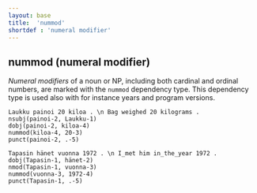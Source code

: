 ```yaml
---
layout: base
title:  'nummod'
shortdef : 'numeral modifier'
---
```


## nummod (numeral modifier) <a name="sec-nummod"></a>

*Numeral modifiers* of a noun or NP, including both cardinal and ordinal numbers, are marked with the `nummod` dependency type. This dependency type is used also with for instance years and program versions.


<!-- fname:num.pdf -->
~~~ sdparse
Laukku painoi 20 kiloa . \n Bag weighed 20 kilograms .
nsubj(painoi-2, Laukku-1)
dobj(painoi-2, kiloa-4)
nummod(kiloa-4, 20-3)
punct(painoi-2, .-5)
~~~



<!-- fname:num_year.pdf -->
~~~ sdparse
Tapasin hänet vuonna 1972 . \n I_met him in_the_year 1972 .
dobj(Tapasin-1, hänet-2)
nmod(Tapasin-1, vuonna-3)
nummod(vuonna-3, 1972-4)
punct(Tapasin-1, .-5)
~~~


